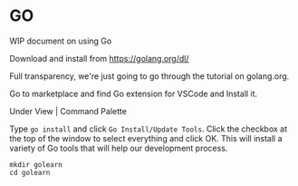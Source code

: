 # GO

WIP document on using Go

Download and install from https://golang.org/dl/ 

Full transparency, we're just going to go through the tutorial on golang.org. 

Go to marketplace and find Go extension for VSCode and Install it. 

Under View | Command Palette 

Type `go install` and click `Go Install/Update Tools`. Click the checkbox at the top of the window to select everything and click OK. This will install a variety of Go tools that will help our development process. 


```
mkdir golearn
cd golearn
```
